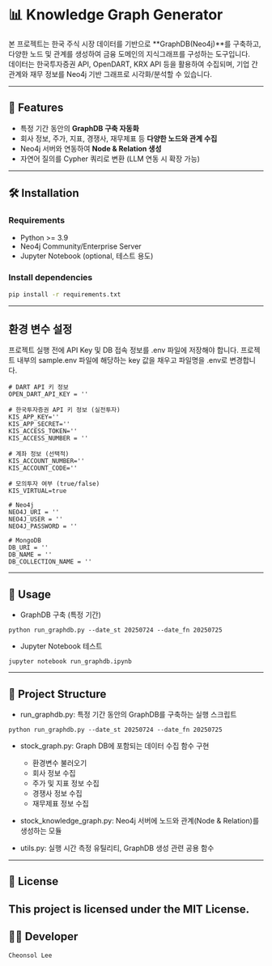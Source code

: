 # 📊 Knowledge Graph Generator

본 프로젝트는 한국 주식 시장 데이터를 기반으로 **GraphDB(Neo4j)**를 구축하고, 다양한 노드 및 관계를 생성하여 금융 도메인의 지식그래프를 구성하는 도구입니다.  
데이터는 한국투자증권 API, OpenDART, KRX API 등을 활용하여 수집되며, 기업 간 관계와 재무 정보를 Neo4j 기반 그래프로 시각화/분석할 수 있습니다.  

---

## 🚀 Features
- 특정 기간 동안의 **GraphDB 구축 자동화**
- 회사 정보, 주가, 지표, 경쟁사, 재무제표 등 **다양한 노드와 관계 수집**
- Neo4j 서버와 연동하여 **Node & Relation 생성**
- 자연어 질의를 Cypher 쿼리로 변환 (LLM 연동 시 확장 가능)

---

## 🛠️ Installation

### Requirements
- Python >= 3.9
- Neo4j Community/Enterprise Server
- Jupyter Notebook (optional, 테스트 용도)

### Install dependencies
```bash
pip install -r requirements.txt
```
---
## 환경 변수 설정
프로젝트 실행 전에 API Key 및 DB 접속 정보를 .env 파일에 저장해야 합니다.
프로젝트 내부의 sample.env 파일에 해당하는 key 값을 채우고 파일명을 .env로 변경합니다.

```
# DART API 키 정보
OPEN_DART_API_KEY = ''

# 한국투자증권 API 키 정보 (실전투자)
KIS_APP_KEY=''
KIS_APP_SECRET=''
KIS_ACCESS_TOKEN=''
KIS_ACCESS_NUMBER = ''

# 계좌 정보 (선택적)
KIS_ACCOUNT_NUMBER=''
KIS_ACCOUNT_CODE=''

# 모의투자 여부 (true/false)
KIS_VIRTUAL=true

# Neo4j
NEO4J_URI = ''
NEO4J_USER = ''
NEO4J_PASSWORD = ''

# MongoDB
DB_URI = ''
DB_NAME = ''
DB_COLLECTION_NAME = ''
```
---
## 📌 Usage
- GraphDB 구축 (특정 기간)
```
python run_graphdb.py --date_st 20250724 --date_fn 20250725
```
- Jupyter Notebook 테스트
```
jupyter notebook run_graphdb.ipynb
```
---
## 📂 Project Structure

- run_graphdb.py: 특정 기간 동안의 GraphDB를 구축하는 실행 스크립트
```
python run_graphdb.py --date_st 20250724 --date_fn 20250725
```

- stock_graph.py: Graph DB에 포함되는 데이터 수집 함수 구현
  - 환경변수 불러오기
  - 회사 정보 수집
  - 주가 및 지표 정보 수집
  - 경쟁사 정보 수집
  - 재무제표 정보 수집

- stock_knowledge_graph.py: Neo4j 서버에 노드와 관계(Node & Relation)를 생성하는 모듈
- utils.py: 실행 시간 측정 유틸리티, GraphDB 생성 관련 공용 함수
---
## 📜 License
This project is licensed under the MIT License.
---
## 👨‍💻 Developer
```
Cheonsol Lee
```

